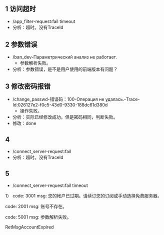 ## 1 访问超时
- /app_filter-request:fail timeout
- 分析：超时。没有TraceId

## 2 参数错误
- /ban_dev-Параметрический анализ не работает.
  - 参数解析失败。
- 分析：参数错误，是不是用户使用的前端版本有问题？

## 3 修改密码报错
- /change_passwd-错误码：100-Операция не удалась.-Trace-Id:026127e2-f0c5-43d0-9330-188dc61d380d
  - 操作失败。
- 分析：实际已经修改成功，但是密码相同，判断失败。
- 修改：done

## 4 
- /connect_server-request:fail
- 分析：超时。没有TraceId

## 5 
- /connect_server-request:fail timeout



1）
code: 3001
msg: 您的帐户已过期。请续订您的订阅或手动选择免费服务器。

code: 2001
msg: 账号不存在。

code: 5001
msg: 参数解析失败。

RetMsgAccountExpired